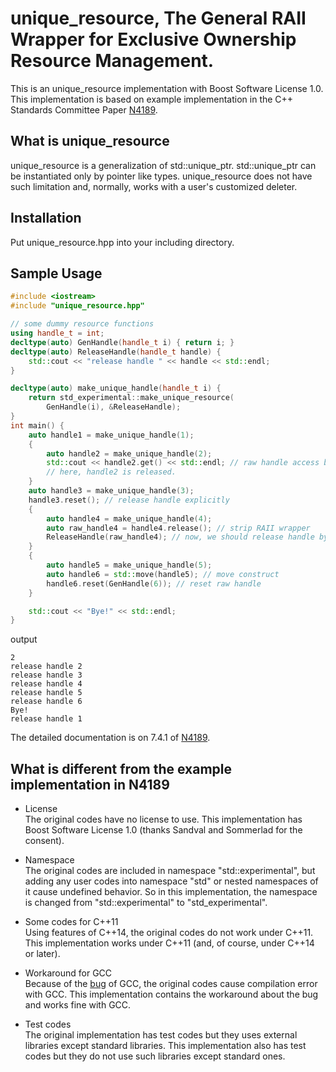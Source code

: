 unique\_resource, The General RAII Wrapper for Exclusive Ownership Resource Management.
===

This is an unique\_resource implementation with Boost Software License 1.0.  
This implementation is based on example implementation in the C++ Standards Committee Paper [N4189](http://www.open-std.org/jtc1/sc22/wg21/docs/papers/2014/n4189.pdf).

What is unique\_resource
---

unique\_resource is a generalization of std::unique\_ptr.
std::unique\_ptr can be instantiated only by pointer like types.
unique\_resource does not have such limitation and, normally, works with a user's customized deleter.

Installation
---

Put unique\_resource.hpp into your including directory.

Sample Usage
---

```c++
#include <iostream>
#include "unique_resource.hpp"

// some dummy resource functions
using handle_t = int;
decltype(auto) GenHandle(handle_t i) { return i; }
decltype(auto) ReleaseHandle(handle_t handle) {
	std::cout << "release handle " << handle << std::endl;
}

decltype(auto) make_unique_handle(handle_t i) {
	return std_experimental::make_unique_resource(
		GenHandle(i), &ReleaseHandle);
}
int main() {
	auto handle1 = make_unique_handle(1);
	{
		auto handle2 = make_unique_handle(2);
		std::cout << handle2.get() << std::endl; // raw handle access by get()
		// here, handle2 is released.
	}
	auto handle3 = make_unique_handle(3);
	handle3.reset(); // release handle explicitly
	{
		auto handle4 = make_unique_handle(4);
		auto raw_handle4 = handle4.release(); // strip RAII wrapper
		ReleaseHandle(raw_handle4); // now, we should release handle by hand.
	}
	{
		auto handle5 = make_unique_handle(5);
		auto handle6 = std::move(handle5); // move construct
		handle6.reset(GenHandle(6)); // reset raw handle
	}

	std::cout << "Bye!" << std::endl;
}
```

output

```
2
release handle 2
release handle 3
release handle 4
release handle 5
release handle 6
Bye!
release handle 1
```

The detailed documentation is on 7.4.1 of [N4189](http://www.open-std.org/jtc1/sc22/wg21/docs/papers/2014/n4189).

What is different from the example implementation in N4189
---

- License  
The original codes have no license to use. This implementation has Boost Software License 1.0 (thanks Sandval and Sommerlad for the consent).

- Namespace  
The original codes are included in namespace "std::experimental", but adding any user codes into namespace "std" or nested namespaces of it cause undefined behavior. So in this implementation, the namespace is changed from "std::experimental" to "std\_experimental".

- Some codes for C++11  
Using features of C++14, the original codes do not work under C++11. This implementation works under C++11 (and, of course, under C++14 or later).

- Workaround for GCC  
Because of the [bug](https://gcc.gnu.org/bugzilla/show_bug.cgi?id=52869) of GCC, the original codes cause compilation error with GCC. This implementation contains the workaround about the bug and works fine with GCC.

- Test codes  
The original implementation has test codes but they uses external libraries except standard libraries. This implementation also has test codes but they do not use such libraries except standard ones.
